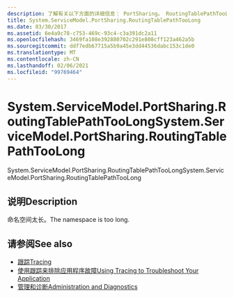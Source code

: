 ```yaml
---
description: 了解有关以下方面的详细信息： PortSharing。 RoutingTablePathTooLong
title: System.ServiceModel.PortSharing.RoutingTablePathTooLong
ms.date: 03/30/2017
ms.assetid: 6e4a9c78-c753-469c-93c4-c3a391dc2a11
ms.openlocfilehash: 3469fa108e392880702c291e808cff123a462a5b
ms.sourcegitcommit: ddf7edb67715a5b9a45e3dd44536dabc153c1de0
ms.translationtype: MT
ms.contentlocale: zh-CN
ms.lasthandoff: 02/06/2021
ms.locfileid: "99769464"
---
```

# <a name="systemservicemodelportsharingroutingtablepathtoolong"></a><span data-ttu-id="3f587-103">System.ServiceModel.PortSharing.RoutingTablePathTooLong</span><span class="sxs-lookup"><span data-stu-id="3f587-103">System.ServiceModel.PortSharing.RoutingTablePathTooLong</span></span>

<span data-ttu-id="3f587-104">System.ServiceModel.PortSharing.RoutingTablePathTooLong</span><span class="sxs-lookup"><span data-stu-id="3f587-104">System.ServiceModel.PortSharing.RoutingTablePathTooLong</span></span>  
  
## <a name="description"></a><span data-ttu-id="3f587-105">说明</span><span class="sxs-lookup"><span data-stu-id="3f587-105">Description</span></span>  

 <span data-ttu-id="3f587-106">命名空间太长。</span><span class="sxs-lookup"><span data-stu-id="3f587-106">The namespace is too long.</span></span>  
  
## <a name="see-also"></a><span data-ttu-id="3f587-107">请参阅</span><span class="sxs-lookup"><span data-stu-id="3f587-107">See also</span></span>

- [<span data-ttu-id="3f587-108">跟踪</span><span class="sxs-lookup"><span data-stu-id="3f587-108">Tracing</span></span>](index.md)
- [<span data-ttu-id="3f587-109">使用跟踪来排除应用程序故障</span><span class="sxs-lookup"><span data-stu-id="3f587-109">Using Tracing to Troubleshoot Your Application</span></span>](using-tracing-to-troubleshoot-your-application.md)
- [<span data-ttu-id="3f587-110">管理和诊断</span><span class="sxs-lookup"><span data-stu-id="3f587-110">Administration and Diagnostics</span></span>](../index.md)
